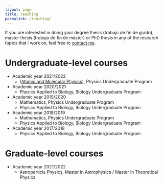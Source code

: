 ```yaml
---
layout: page
title: Teaching
permalink: /teaching/
---
```


If you are interested in doing your degree thesis (trabajo de fin de grado), master thesis (trabajo de fin de máster) or PhD thesis in any of the research topics that I work on, feel free to [contact me](mailto:d.nieto@ucm.es).

# Undergraduate-level courses
  * Academic year 2021/2022
    * ([Atomic and Molecular Physics](https://cvmdp.ucm.es/moodle/course/view.php?id=20775)), Physics Undergraduate Program
  * Academic year 2020/2021
    * Physics Applied to Biology, Biology Undergraduate Program
  * Academic year 2019/2020
    * Mathematics, Physics Undergraduate Program
    * Physics Applied to Biology, Biology Undergraduate Program
  * Academic year 2018/2019
    * Mathematics, Physics Undergraduate Program
    * Physics Applied to Biology, Biology Undergraduate Program
  * Academic year 2017/2018
    * Physics Applied to Biology, Biology Undergraduate Program

# Graduate-level courses

  * Academic year 2021/2022
    * Astroparticle Physics, Master in Astrophysics / Master in Theoretical Physics
